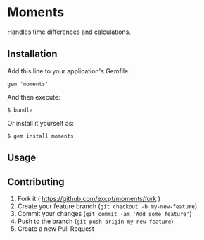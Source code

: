 # Moments

Handles time differences and calculations.

## Installation

Add this line to your application's Gemfile:

    gem 'moments'

And then execute:

    $ bundle

Or install it yourself as:

    $ gem install moments

## Usage

## Contributing

1. Fork it ( https://github.com/excpt/moments/fork )
2. Create your feature branch (`git checkout -b my-new-feature`)
3. Commit your changes (`git commit -am 'Add some feature'`)
4. Push to the branch (`git push origin my-new-feature`)
5. Create a new Pull Request
